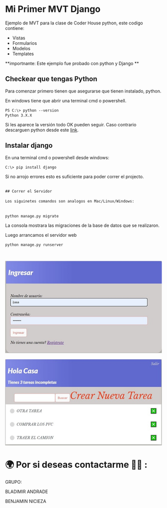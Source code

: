 # Mi Primer MVT Django

Ejemplo de MVT para la clase de Coder House python, este codigo contiene:
 - Vistas 
 - Formularios
 - Modelos
 - Templates

**importnante: Este ejemplo fue probado con python  y Django **

## Checkear que tengas Python

Para comenzar primero tienen que asegurarse que tienen instalado, python.

En windows tiene que abrir una terminal cmd o powershell.

```PS
PS C:\> python --version
Python 3.X.X 
```


Si les aparece la versión todo OK pueden seguir. Caso contrario descarguen python desde este [link](https://www.python.org/downloads/).

## Instalar django

En una terminal cmd o powershell desde windows:

```PS
C:\> pip install django
```


Si no arrojo errores esto es suficiente para poder correr el projecto.




```

## Correr el Servidor

Los siguinetes comandos son analogos en Mac/Linux/Windows:


python manage.py migrate
```
La consola mostrara las migraciones de la base de datos que se realizaron.

Luego arrancamos el servidor web

```bash
python manage.py runserver
```
<br/>

![](./ingreso1.JPG)
<br/><br/>
![](./ingreso2.JPG)



# 🌍 Por si deseas contactarme 👨‍💻 :

GRUPO: 

BLADIMIR ANDRADE

BENJAMIN NICIEZA

